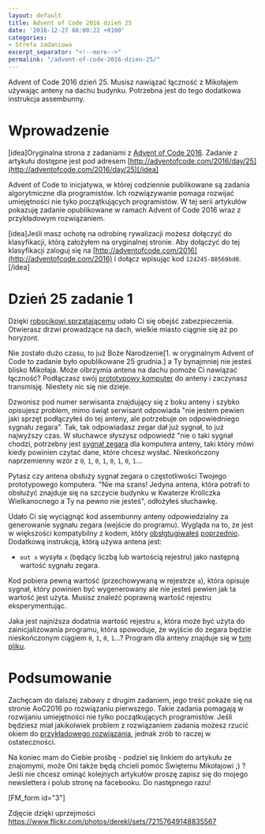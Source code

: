 ```yaml
---
layout: default
title: Advent of Code 2016 dzień 25
date: '2016-12-27 08:00:22 +0100'
categories:
- Strefa zadaniowa
excerpt_separator: "<!--more-->"
permalink: "/advent-of-code-2016-dzien-25/"
---
```

Advent of Code 2016 dzień 25. Musisz nawiązać łączność z Mikołajem używając anteny na dachu budynku. Potrzebna jest do tego dodatkowa instrukcja assembunny.

# Wprowadzenie
  
[idea]Oryginalna strona z zadaniami z [Advent of Code 2016](http://adventofcode.com/2016). Zadanie z artykułu dostępne jest pod adresem [http://adventofcode.com/2016/day/25](http://adventofcode.com/2016/day/25)[/idea]

Advent of Code to inicjatywa, w której codziennie publikowane są zadania algorytmiczne dla programistów. Ich rozwiązywanie pomaga rozwijać umiejętności nie tyko początkujących programistów. W tej serii artykułów pokazuję zadanie opublikowane w ramach Advent of Code 2016 wraz z przykładowym rozwiązaniem.

[idea]Jeśli masz ochotę na odrobinę rywalizacji możesz dołączyć do klasyfikacji, którą założyłem na oryginalnej stronie. Aby dołączyć do tej klasyfikacji zaloguj się na [http://adventofcode.com/2016](http://adventofcode.com/2016) i dołącz wpisując kod `124245-88569bd0`.[/idea]

# Dzień 25 zadanie 1
  
Dzięki [robocikowi sprzątającemu](http://www.samouczekprogramisty.pl/advent-of-code-2016-dzien-24/) udało Ci się obejść zabezpieczenia. Otwierasz drzwi prowadzące na dach, wielkie miasto ciągnie się aż po horyzont.

Nie zostało dużo czasu, to już Boże Narodzenie[1. w oryginalnym Advent of Code to zadanie było opublikowane 25 grudnia.] a Ty bynajmniej nie jesteś blisko Mikołaja. Może olbrzymia antena na dachu pomoże Ci nawiązać łączność? Podłączasz swój [prototypowy komputer](http://www.samouczekprogramisty.pl/advent-of-code-2016-dzien-11/) do anteny i zaczynasz transmisję. Niestety nic się nie dzieje.

Dzwonisz pod numer serwisanta znajdujący się z boku anteny i szybko opisujesz problem, mimo świąt serwisant odpowiada "nie jestem pewien jaki sprzęt podłączyłeś do tej anteny, ale potrzebuje on odpowiedniego sygnału zegara". Tak, tak odpowiadasz zegar dał już sygnał, to już najwyższy czas. W słuchawce słyszysz odpowiedź "nie o taki sygnał chodzi, potrzebny jest [sygnał zegara](https://en.wikipedia.org/wiki/Clock_signal) dla komputera anteny, taki który mówi kiedy powinien czytać dane, które chcesz wysłać. Nieskończony naprzemienny wzór z `0`, `1`, `0`, `1`, `0`, `1`, `0`, `1`...

Pytasz czy antena obsłuży sygnał zegara o częstotliwości Twojego prototypowego komputera. "Nie ma szans! Jedyna antena, która potrafi to obsłużyć znajduje się na szczycie budynku w Kwaterze Króliczka Wielkanocnego a Ty na pewno nie jesteś", odłożyłeś słuchawkę.

Udało Ci się wyciągnąć kod assembunny anteny odpowiedzialny za generowanie sygnału zegara (wejście do programu). Wygląda na to, że jest w większości kompatybilny z kodem, który [obsłgtugiwałeś](http://www.samouczekprogramisty.pl/advent-of-code-2016-dzien-12/) [poprzednio](http://www.samouczekprogramisty.pl/advent-of-code-2016-dzien-23/). Dodatkową instrukcją, którą używa antena jest:

- `out x` wysyła `x` (będący liczbą lub wartością rejestru) jako następną wartość sygnału zegara.
  
  
Kod pobiera pewną wartość (przechowywaną w rejestrze `a`), która opisuje sygnał, który powinien być wygenerowany ale nie jesteś pewien jak ta wartość jest użyta. Musisz znaleźć poprawną wartość rejestru eksperymentując.

Jaka jest najniższa dodatnia wartość rejestru `a`, która może być użyta do zainicjalizowania programu, która spowoduje, że wyjście do zegara będzie nieskończonym ciągiem `0`, `1`, `0`, `1`...? Program dla anteny znajduje się w [tym pliku](https://raw.githubusercontent.com/SamouczekProgramisty/StrefaZadaniowaSamouka/master/05_aoc_2016/src/main/test/resources/day25_input.txt).

# Podsumowanie
  
Zachęcam do dalszej zabawy z drugim zadaniem, jego treść pokaże się na stronie AoC2016 po rozwiązaniu pierwszego. Takie zadania pomagają w rozwijaniu umiejętności nie tylko początkujących programistów. Jeśli będziesz miał jakikolwiek problem z rozwiązaniem zadania możesz rzucić okiem do [przykładowego rozwiązania](https://github.com/SamouczekProgramisty/StrefaZadaniowaSamouka/tree/master/05_aoc_2016/src/main/java/pl/samouczekprogramisty/szs/aoc2016/day25), jednak zrób to raczej w ostateczności.

Na koniec mam do Ciebie prośbę - podziel się linkiem do artykułu ze znajomymi, może Oni także będą chcieli pomóc Świętemu Mikołajowi ;) ? Jeśli nie chcesz ominąć kolejnych artykułów proszę zapisz się do mojego newslettera i polub stronę na facebooku. Do następnego razu!

[FM\_form id="3"]

Zdjęcie dzięki uprzejmości https://www.flickr.com/photos/derekl/sets/72157649148835567

